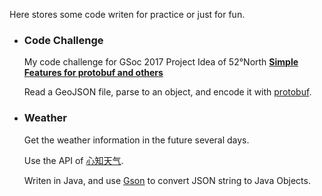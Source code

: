 Here stores some code writen for practice or just for fun.
- ### Code Challenge
  My code challenge for GSoc 2017 Project Idea of 52°North [**Simple Features for protobuf and others**](https://wiki.52north.org/Projects/GSoC2017ProjectIdeas#Simple_Features_for_protobuf_and_others)

  Read a GeoJSON file, parse to an object, and encode it with [protobuf](https://github.com/google/protobuf).


- ### Weather
  Get the weather information in the future several days.

  Use the API of [心知天气](https://www.seniverse.com). 

  Writen in Java, and use [Gson](https://github.com/google/gson) to convert  JSON string to Java Objects.